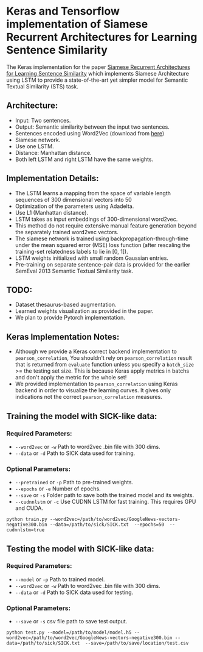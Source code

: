 # Keras and Tensorflow implementation of Siamese Recurrent Architectures for Learning Sentence SimilarityThe Keras implementation for the paper [Siamese Recurrent Architectures for Learning Sentence Similarity](http://www.mit.edu/~jonasm/info/MuellerThyagarajan_AAAI16.pdf) which implements Siamese Architecture using LSTM to provide a state-of-the-art yet simpler model for Semantic Textual Similarity (STS) task.## Architecture:- Input: Two sentences.- Output: Semantic similarity between the input two sentences.- Sentences encoded using Word2Vec (download from [here](https://code.google.com/archive/p/word2vec/))- Siamese network.- Use one LSTM.- Distance: Manhattan distance.- Both left LSTM and right LSTM have the same weights.## Implementation Details:- The LSTM learns a mapping from the space of variable length sequences of 300 dimensional vectors into 50- Optimization of the parameters using Adadelta.- Use L1 (Manhattan distance).- LSTM takes as input embeddings of 300-dimensional word2vec.- This method do not require extensive manual feature generation beyond the separately trained word2vec vectors.- The siamese network is trained using backpropagation-through-time under the mean squared error (MSE) loss function (after rescaling the training-set relatedness labels to lie in [0, 1]).- LSTM weights initialized  with small random Gaussian entries.- Pre-training on separate sentence-pair data is provided for the earlier SemEval 2013 Semantic Textual Similarity task.## TODO:- Dataset thesaurus-based augmentation.- Learned weights visualization as provided in the paper.- We plan to provide Pytorch implementation.## Keras Implementation Notes:- Although we provide a Keras correct backend implementation to `pearson_correlation`, You shouldn't rely on `pearson_correlation` result that is returned from `evaluate`  function unless you specify a `batch_size` >= the testing set size. This is because Keras apply metrics in batchs and don't apply the metric for the whole set!- We provided implementation to `pearson_correlation` using Keras backend in order to visualize the learning curves. It gives only indications not the correct `pearson_correlation` measures. ## Training the model with SICK-like data:### Required Parameters:- ```--word2vec``` or ```-w``` Path to word2vec .bin file with 300 dims.- ```--data``` or ```-d``` Path to SICK data used for training.### Optional Parameters:- ```--pretrained``` or ```-p``` Path to pre-trained weights.- ```--epochs``` or ```-e``` Number of epochs.- ```--save``` or ```-s``` Folder path to save both the trained model and its weights.- ```--cudnnlstm``` or ```-c``` Use CUDNN LSTM for fast training. This requires GPU and CUDA.```python train.py --word2vec=/path/to/word2vec/GoogleNews-vectors-negative300.bin --data=/path/to/sick/SICK.txt  --epochs=50  --cudnnlstm=true```## Testing the model with SICK-like data:### Required Parameters:- ```--model``` or ```-p``` Path to trained model.- ```--word2vec``` or ```-w``` Path to word2vec .bin file with 300 dims.- ```--data``` or ```-d``` Path to SICK data used for testing.### Optional Parameters:- ```--save``` or ```-s``` csv file path to save test output.```python test.py --model=/path/to/model/model.h5 --word2vec=/path/to/word2vec/GoogleNews-vectors-negative300.bin --data=/path/to/sick/SICK.txt  --save=/path/to/save/location/test.csv```